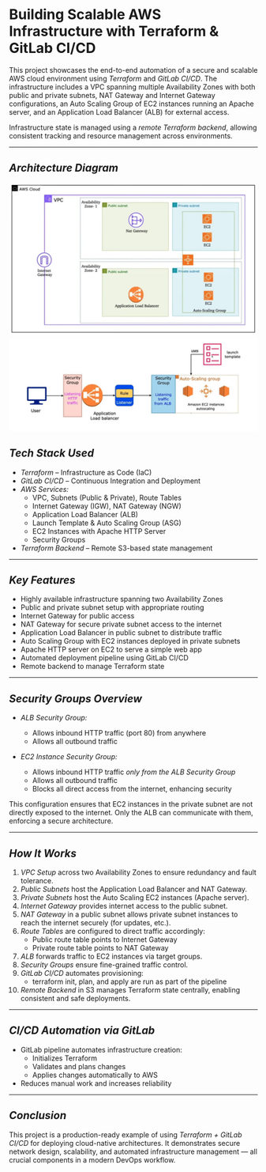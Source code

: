 # Building Scalable AWS Infrastructure with Terraform & GitLab CI/CD

This project showcases the end-to-end automation of a secure and scalable AWS cloud environment using *Terraform* and *GitLab CI/CD*. The infrastructure includes a VPC spanning multiple Availability Zones with both public and private subnets, NAT Gateway and Internet Gateway configurations, an Auto Scaling Group of EC2 instances running an Apache server, and an Application Load Balancer (ALB) for external access.

Infrastructure state is managed using a *remote Terraform backend*, allowing consistent tracking and resource management across environments.

---

## *Architecture Diagram*

![Architecture Diagram](images/Image1.png)
![Architecture Diagram](images/Image2.png)


## *Tech Stack Used*
- *Terraform* – Infrastructure as Code (IaC)
- *GitLab CI/CD* – Continuous Integration and Deployment
- *AWS Services:*
  - VPC, Subnets (Public & Private), Route Tables
  - Internet Gateway (IGW), NAT Gateway (NGW)
  - Application Load Balancer (ALB)
  - Launch Template & Auto Scaling Group (ASG)
  - EC2 Instances with Apache HTTP Server
  - Security Groups
- *Terraform Backend* – Remote S3-based state management

---

## *Key Features*
- Highly available infrastructure spanning two Availability Zones
- Public and private subnet setup with appropriate routing
- Internet Gateway for public access
- NAT Gateway for secure private subnet access to the internet
- Application Load Balancer in public subnet to distribute traffic
- Auto Scaling Group with EC2 instances deployed in private subnets
- Apache HTTP server on EC2 to serve a simple web app
- Automated deployment pipeline using GitLab CI/CD
- Remote backend to manage Terraform state

---

## *Security Groups Overview*
- *ALB Security Group:*
  - Allows inbound HTTP traffic (port 80) from anywhere
  - Allows all outbound traffic

- *EC2 Instance Security Group:*
  - Allows inbound HTTP traffic *only from the ALB Security Group*
  - Allows all outbound traffic
  - Blocks all direct access from the internet, enhancing security

This configuration ensures that EC2 instances in the private subnet are not directly exposed to the internet. Only the ALB can communicate with them, enforcing a secure architecture.

---

## *How It Works*
1. *VPC Setup* across two Availability Zones to ensure redundancy and fault tolerance.
2. *Public Subnets* host the Application Load Balancer and NAT Gateway.
3. *Private Subnets* host the Auto Scaling EC2 instances (Apache server).
4. *Internet Gateway* provides internet access to the public subnet.
5. *NAT Gateway* in a public subnet allows private subnet instances to reach the internet securely (for updates, etc.).
6. *Route Tables* are configured to direct traffic accordingly:
   - Public route table points to Internet Gateway
   - Private route table points to NAT Gateway
7. *ALB* forwards traffic to EC2 instances via target groups.
8. *Security Groups* ensure fine-grained traffic control.
9. *GitLab CI/CD* automates provisioning:
   - terraform init, plan, and apply are run as part of the pipeline
10. *Remote Backend* in S3 manages Terraform state centrally, enabling consistent and safe deployments.

---

## *CI/CD Automation via GitLab*
- GitLab pipeline automates infrastructure creation:
  - Initializes Terraform
  - Validates and plans changes
  - Applies changes automatically to AWS
- Reduces manual work and increases reliability

---

## *Conclusion*
This project is a production-ready example of using *Terraform + GitLab CI/CD* for deploying cloud-native architectures. It demonstrates secure network design, scalability, and automated infrastructure management — all crucial components in a modern DevOps workflow.
